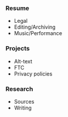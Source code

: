 ### Resume
- Legal
- Editing/Archiving
- Music/Performance
### Projects
- Alt-text
- FTC
- Privacy policies
### Research
- Sources
- Writing

